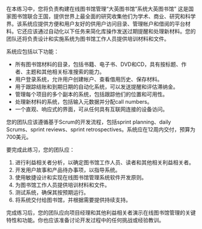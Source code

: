 在本练习中，您将负责构建在线图书馆管理“大英图书馆”系统大英图书馆” 这是国家图书馆联合王国，提供世界上最全面的研究收集他们为学术、商业、研究和科学界。该系统应提供方便和用户友好的供用户访问目录、管理帐户和借阅的平台材料。它还应该通过自动化以下任务来简化库操作发送过期提醒和处理新材料。您的团队还将负责设计和实施系统为图书馆工作人员提供培训材料和文件。

系统应包括以下功能：
- 所有图书馆材料的目录，包括书籍、电子书、DVD和CD，具有按标题、作者、主题和其他相关标准搜索的能力。
- 用户登录系统，允许用户创建帐户、查看借用历史、保存材料。
- 用于跟踪结账和到期日期的自动化系统，可以发送提醒和评估滞纳金。
- 管理每个项目的多个副本的系统，包括跟踪他们的位置和可用性。
- 处理新材料的系统，包括输入元数据并分配call numbers。
- 一个直观、响应式的界面，可从任何具有互联网连接的设备访问。

您的团队应该遵循基于Scrum的开发流程，包括sprint planning、daily Scrums、sprint reviews、sprint retrospectives。系统应在12周内交付，预算为700美元。

要完成此练习，您的团队应：
1. 进行利益相关者分析，以确定图书馆工作人员、读者和其他相关利益相关者。
2. 开发用户故事和产品待办事项，以指导系统。
3. 使用敏捷设计和实现在线图书馆管理系统软件开发原则。
4. 为图书馆工作人员提供培训材料和文件。
5. 测试系统，确保其按预期运行。
6. 将系统交付给图书馆，并根据需要提供持续支持。

完成练习后，您的团队应向项目经理和其他利益相关者演示在线图书馆管理的关键特性和功能。你也应该准备讨论开发过程中的任何挑战或经验教训。



